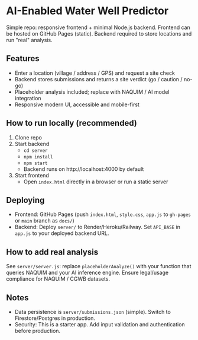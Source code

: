 # AI-Enabled Water Well Predictor

Simple repo: responsive frontend + minimal Node.js backend.
Frontend can be hosted on GitHub Pages (static). Backend required to store locations and run "real" analysis.

## Features
- Enter a location (village / address / GPS) and request a site check
- Backend stores submissions and returns a site verdict (go / caution / no-go)
- Placeholder analysis included; replace with NAQUIM / AI model integration
- Responsive modern UI, accessible and mobile-first

## How to run locally (recommended)
1. Clone repo
2. Start backend
   - `cd server`
   - `npm install`
   - `npm start`
   - Backend runs on http://localhost:4000 by default
3. Start frontend
   - Open `index.html` directly in a browser or run a static server

## Deploying
- Frontend: GitHub Pages (push `index.html`, `style.css`, `app.js` to `gh-pages` or `main` branch as `docs/`)
- Backend: Deploy `server/` to Render/Heroku/Railway. Set `API_BASE` in `app.js` to your deployed backend URL.

## How to add real analysis
See `server/server.js`: replace `placeholderAnalyze()` with your function that queries NAQUIM and your AI inference engine.
Ensure legal/usage compliance for NAQUIM / CGWB datasets.

## Notes
- Data persistence is `server/submissions.json` (simple). Switch to Firestore/Postgres in production.
- Security: This is a starter app. Add input validation and authentication before production.

